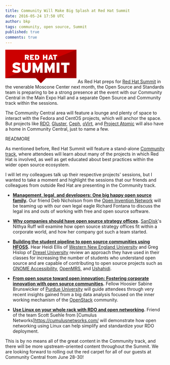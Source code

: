 ```yaml
---
title: Community Will Make Big Splash at Red Hat Summit
date: 2016-05-24 17:50 UTC
author: bkp
tags: community, open source, Summit
published: true
comments: true
---
```

![Summit logo](/images/blog/bkp/Redhat-Summit.png) As Red Hat preps for [Red Hat Summit](https://www.redhat.com/en/summit) in the venerable Moscone Center next month, the Open Source and Standards team is preparing to be a strong presence at the event with our Community Central in the Main Expo Hall and a separate Open Source and Community track within the sessions.

The Community Central area will feature a lounge and plenty of space to interact with the Fedora and CentOS projects, which will anchor the space. But projects like [RDO](https://www.rdoproject.org/), [Gluster](https://www.gluster.org/), [Ceph](http://ceph.com/), [oVirt](https://ovirt.org), and [Project Atomic](http://www.projectatomic.io/) will also have a home in Community Central, just to name a few.

READMORE

As mentioned before, Red Hat Summit will feature a stand-alone [Community track](https://rh2016.smarteventscloud.com/connect/search.ww#loadSearch-searchPhrase=&searchType=session&tc=0&sortBy=&p=&i(25608)=55529&i(28913)=67787), where attendees will learn about many of the projects in which Red Hat is involved, as well as get educated about best practices within the wider open source ecosystem.

I will let my colleagues talk up their respective projects' sessions, but I wanted to take a moment and highlight the sessions that our friends and colleagues from outside Red Hat are presenting in the Community track.

* **[Management, legal, and developers: One big happy open source family](https://rh2016.smarteventscloud.com/connect/sessionDetail.ww?SESSION_ID=76015).** Our friend Deb Nicholson from the [Open Invention Network](http://www.openinventionnetwork.com/) will be teaming up with our own legal eagle Richard Fontana to discuss the legal ins and outs of working with free and open source software.

* **[Why companies should have open source strategy offices](https://rh2016.smarteventscloud.com/connect/sessionDetail.ww?SESSION_ID=76016).** [SanDisk](https://www.sandisk.com/)'s Nithya Ruff will examine how open source strategy offices fit within a corporate world, and how her company got such a team started.

* **[Building the student pipeline to open source communities using HFOSS](https://rh2016.smarteventscloud.com/connect/sessionDetail.ww?SESSION_ID=76014).** Hear Heidi Ellis of [Western New England University](https://wne.edu/) and Greg Hislop of [Drexel University](http://drexel.edu/) review an approach they have used in their classes for increasing the number of students who understand open source and are capable of contributing to open source projects such as [GNOME Accessibility](https://wiki.gnome.org/Accessibility), [OpenMRS](http://openmrs.org/), and [Ushahidi](https://www.ushahidi.com/).

* **[From open source toward open innovation: Fostering corporate innovation with open source communities](https://rh2016.smarteventscloud.com/connect/sessionDetail.ww?SESSION_ID=76019).** Fellow Hoosier Sabine Brunswicker of [Purdue University](http://www.purdue.edu/) will guide attendees through very recent insights gained from a big data analysis focused on the inner working mechanism of the [OpenStack](https://www.openstack.org/) community.

* **[Use Linux on your whole rack with RDO and open networking](https://rh2016.smarteventscloud.com/connect/sessionDetail.ww?SESSION_ID=76017).** Friend of the team Scott Suehle from [Cumulus Networks]https://cumulusnetworks.com/ will demonstrate how open networking using Linux can help simplify and standardize your RDO deployment.

This is by no means all of the great content in the Community track, and there will be more upstream-oriented content throughout the Summit. We are looking forward to rolling out the red carpet for all of our guests at Community Central from June 28-30!

